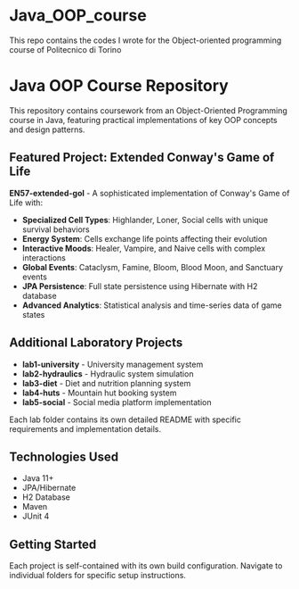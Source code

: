 # Java_OOP_course
This repo contains the codes I wrote for the Object-oriented programming course of Politecnico di Torino

# Java OOP Course Repository

This repository contains coursework from an Object-Oriented Programming course in Java, featuring practical implementations of key OOP concepts and design patterns.

## Featured Project: Extended Conway's Game of Life

**EN57-extended-gol** - A sophisticated implementation of Conway's Game of Life with:
- **Specialized Cell Types**: Highlander, Loner, Social cells with unique survival behaviors
- **Energy System**: Cells exchange life points affecting their evolution
- **Interactive Moods**: Healer, Vampire, and Naive cells with complex interactions
- **Global Events**: Cataclysm, Famine, Bloom, Blood Moon, and Sanctuary events
- **JPA Persistence**: Full state persistence using Hibernate with H2 database
- **Advanced Analytics**: Statistical analysis and time-series data of game states

## Additional Laboratory Projects

- **lab1-university** - University management system
- **lab2-hydraulics** - Hydraulic system simulation
- **lab3-diet** - Diet and nutrition planning system
- **lab4-huts** - Mountain hut booking system
- **lab5-social** - Social media platform implementation

Each lab folder contains its own detailed README with specific requirements and implementation details.

## Technologies Used

- Java 11+
- JPA/Hibernate
- H2 Database
- Maven
- JUnit 4

## Getting Started

Each project is self-contained with its own build configuration. Navigate to individual folders for specific setup instructions.
